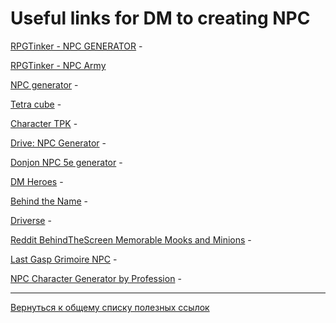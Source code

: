 # Useful links for DM to creating NPC

[RPGTinker - NPC GENERATOR](http://rpgtinker.com/) - 

[RPGTinker - NPC Army](https://rpgtinker.com/bestiary.php)

[NPC generator](http://www.npcgenerator.com/) - 

[Tetra cube](https://tetra-cube.github.io/dnd/dnd-char-gen.html) - 

[Character TPK](http://character.totalpartykill.ca/5e) - 

[Drive: NPC Generator]() - 

[Donjon NPC 5e generator](https://donjon.bin.sh/5e/random/#type=npc) - 

[DM Heroes](http://dmheroes.com/) - 

[Behind the Name](http://www.behindthename.com/random/) - 

[Driverse](http://www.drlverse.com/gmrt(characters).htm) - 

[Reddit BehindTheScreen Memorable Mooks and Minions](https://www.reddit.com/r/DnDBehindTheScreen/comments/3hreqt/memorable_mooks_and_minions/) - 

[Last Gasp Grimoire NPC](https://www.lastgaspgrimoire.com/generators/npc-birthing-sacs/) - 

[NPC Character Generator by Profession](http://miniworlds.online/generators/generateNPC.html) - 

-------------------------------------

[Вернуться к общему списку полезных ссылок](https://github.com/palikhov/DnD_Palant_edition/blob/master/docs/external-links.md)
